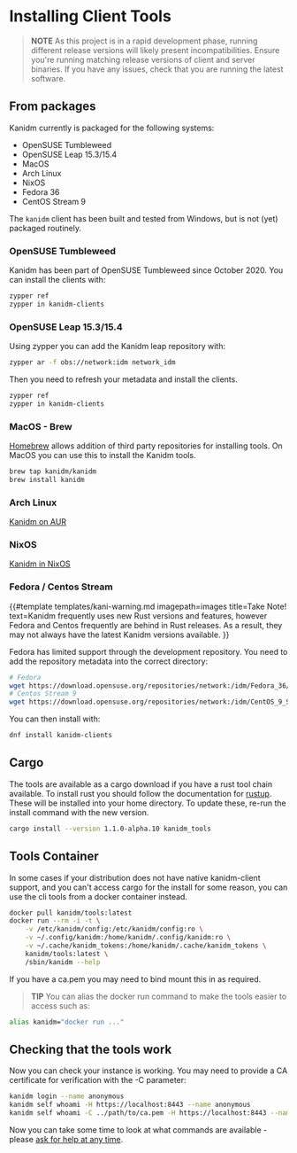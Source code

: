 # Installing Client Tools

> **NOTE** As this project is in a rapid development phase, running different release versions will
> likely present incompatibilities. Ensure you're running matching release versions of client and
> server binaries. If you have any issues, check that you are running the latest software.

## From packages

Kanidm currently is packaged for the following systems:

- OpenSUSE Tumbleweed
- OpenSUSE Leap 15.3/15.4
- MacOS
- Arch Linux
- NixOS
- Fedora 36
- CentOS Stream 9

The `kanidm` client has been built and tested from Windows, but is not (yet) packaged routinely.

### OpenSUSE Tumbleweed

Kanidm has been part of OpenSUSE Tumbleweed since October 2020. You can install the clients with:

```bash
zypper ref
zypper in kanidm-clients
```

### OpenSUSE Leap 15.3/15.4

Using zypper you can add the Kanidm leap repository with:

```bash
zypper ar -f obs://network:idm network_idm
```

Then you need to refresh your metadata and install the clients.

```bash
zypper ref
zypper in kanidm-clients
```

### MacOS - Brew

[Homebrew](https://brew.sh/) allows addition of third party repositories for installing tools. On
MacOS you can use this to install the Kanidm tools.

```bash
brew tap kanidm/kanidm
brew install kanidm
```

### Arch Linux

[Kanidm on AUR](https://aur.archlinux.org/packages?O=0&K=kanidm)

### NixOS

[Kanidm in NixOS](https://search.nixos.org/packages?sort=relevance&type=packages&query=kanidm)

### Fedora / Centos Stream

<!-- deno-fmt-ignore-start -->

{{#template templates/kani-warning.md
imagepath=images
title=Take Note!
text=Kanidm frequently uses new Rust versions and features, however Fedora and Centos frequently are behind in Rust releases. As a result, they may not always have the latest Kanidm versions available.
}}

<!-- deno-fmt-ignore-end -->

Fedora has limited support through the development repository. You need to add the repository
metadata into the correct directory:

```bash
# Fedora
wget https://download.opensuse.org/repositories/network:/idm/Fedora_36/network:idm.repo
# Centos Stream 9
wget https://download.opensuse.org/repositories/network:/idm/CentOS_9_Stream/network:idm.repo
```

You can then install with:

```bash
dnf install kanidm-clients
```

## Cargo

The tools are available as a cargo download if you have a rust tool chain available. To install rust
you should follow the documentation for [rustup](https://rustup.rs/). These will be installed into
your home directory. To update these, re-run the install command with the new version.

```bash
cargo install --version 1.1.0-alpha.10 kanidm_tools
```

## Tools Container

In some cases if your distribution does not have native kanidm-client support, and you can't access
cargo for the install for some reason, you can use the cli tools from a docker container instead.

```bash
docker pull kanidm/tools:latest
docker run --rm -i -t \
    -v /etc/kanidm/config:/etc/kanidm/config:ro \
    -v ~/.config/kanidm:/home/kanidm/.config/kanidm:ro \
    -v ~/.cache/kanidm_tokens:/home/kanidm/.cache/kanidm_tokens \
    kanidm/tools:latest \
    /sbin/kanidm --help
```

If you have a ca.pem you may need to bind mount this in as required.

> **TIP** You can alias the docker run command to make the tools easier to access such as:

```bash
alias kanidm="docker run ..."
```

## Checking that the tools work

Now you can check your instance is working. You may need to provide a CA certificate for
verification with the -C parameter:

```bash
kanidm login --name anonymous
kanidm self whoami -H https://localhost:8443 --name anonymous
kanidm self whoami -C ../path/to/ca.pem -H https://localhost:8443 --name anonymous
```

Now you can take some time to look at what commands are available - please
[ask for help at any time](https://github.com/kanidm/kanidm#getting-in-contact--questions).
